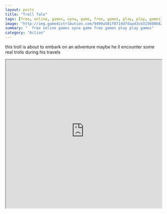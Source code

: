 ```yaml
---
layout: posts
title: "Troll Tale"
tags: [free, online, games, oyna, game, free, games, play, play, games]
image: "http://img.gamedistribution.com/9499a581f8714d7daad3cb315600682a.jpg"
summary: "  free online games oyna game free games play play games"
category: "Action"
---
```


this troll is about to embark on an adventure maybe he ll encounter some real trolls during his travels

<iframe width="100%" height="480px;" src="http://flash.gamedistribution.com?game=9499a581f8714d7daad3cb315600682a"></iframe>